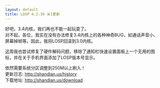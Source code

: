 ```yaml
---
layout: default
title: LOSP 4.3.30 米1更新
---
```

好吧，3.4内核，我们再也不能一起玩耍了。  
对不起，各位，我实在没有办法修复3.4内核上的各种神奇BUG，如通话声音小、屏幕掉帧等。因此，我将LOSP回滚到3.0内核。  

<!--more-->
这周我也尝试修复了硬件解码问题，移除了通知栏快速设置面板上一个无用的图标，并在关于手机界面添加了LOSP版本号显示。

依然需要系统分区调整到250M以上刷入！  
更新日志: <http://shandian.us/history>  
下载地址: <http://shandian.us/download>

